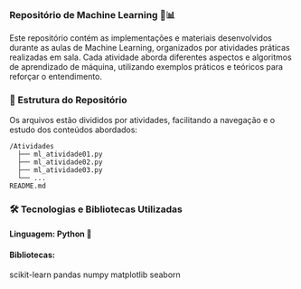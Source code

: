 ### Repositório de Machine Learning 🤖📊

Este repositório contém as implementações e materiais desenvolvidos durante as aulas de Machine Learning, organizados por atividades práticas realizadas em sala. Cada atividade aborda diferentes aspectos e algoritmos de aprendizado de máquina, utilizando exemplos práticos e teóricos para reforçar o entendimento.

### 📂 Estrutura do Repositório

Os arquivos estão divididos por atividades, facilitando a navegação e o estudo dos conteúdos abordados:

```
/Atividades
  ├── ml_atividade01.py
  ├── ml_atividade02.py
  ├── ml_atividade03.py
  └── ...
README.md

```
### 🛠️ Tecnologias e Bibliotecas Utilizadas
#### Linguagem: Python 🐍
#### Bibliotecas:
scikit-learn
pandas
numpy
matplotlib
seaborn
